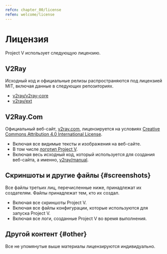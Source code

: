 ```yaml
---
refcn: chapter_00/license
refen: welcome/license
---
```

# Лицензия

Project V использует следующую лицензию.

## V2Ray

Исходный код и официальные релизы распространяются под лицензией MIT, включая данные в следующих репозиториях.

* [v2ray/v2ray-core](https://www.github.com/v2ray/v2ray-core/)
* [v2ray/ext](https://www.github.com/v2ray/ext)

## V2Ray.Com

Официальный веб-сайт, [v2ray.com](https://www.v2ray.com/), лицензируется на условиях [Creative Commons Attribution 4.0 International License](https://creativecommons.org/licenses/by/4.0/).

* Включая все видимые тексты и изображения на веб-сайте.
* В том числе <a href="https://www.v2ray.com/resources/v2ray_1024.png" target="_blank">логотип Project V</a>.
* Включая весь исходный код, который используется для создания веб-сайта, а именно, [v2ray/manual](https://www.github.com/v2ray/manual).

## Скриншоты и другие файлы {#screenshots}

Все файлы третьих лиц, перечисленные ниже, принадлежат их создателям. Файлы принадлежат тем, кто их создал.

* Включая все скриншоты Project V.
* Включая все файлы конфигурации, которые используются для запуска Project V.
* Включая все логи, созданные Project V во время выполнения.

## Другой контент {#other}

Все не упомянутые выше материалы лицензируются индивидуально.